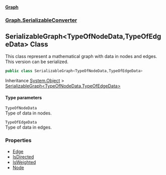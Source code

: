 #### [Graph](./index.md 'index')
### [Graph.SerializableConverter](./Graph-SerializableConverter.md 'Graph.SerializableConverter')
## SerializableGraph&lt;TypeOfNodeData,TypeOfEdgeData&gt; Class
This class represent a mathematical graph with data in nodes and edges. This version can be serialized.  
```csharp
public class SerializableGraph<TypeOfNodeData,TypeOfEdgeData>
```
Inheritance [System.Object](https://docs.microsoft.com/en-us/dotnet/api/System.Object 'System.Object') &gt; [SerializableGraph&lt;TypeOfNodeData,TypeOfEdgeData&gt;](./Graph-SerializableConverter-SerializableGraph-TypeOfNodeData_TypeOfEdgeData-.md 'Graph.SerializableConverter.SerializableGraph&lt;TypeOfNodeData,TypeOfEdgeData&gt;')  
#### Type parameters
<a name='Graph-SerializableConverter-SerializableGraph-TypeOfNodeData_TypeOfEdgeData--TypeOfNodeData'></a>
`TypeOfNodeData`  
Type of data in nodes.  
  
<a name='Graph-SerializableConverter-SerializableGraph-TypeOfNodeData_TypeOfEdgeData--TypeOfEdgeData'></a>
`TypeOfEdgeData`  
Type of data in edges.  
  
### Properties
- [Edge](./Graph-SerializableConverter-SerializableGraph-TypeOfNodeData_TypeOfEdgeData--Edge.md 'Graph.SerializableConverter.SerializableGraph&lt;TypeOfNodeData,TypeOfEdgeData&gt;.Edge')
- [IsDirected](./Graph-SerializableConverter-SerializableGraph-TypeOfNodeData_TypeOfEdgeData--IsDirected.md 'Graph.SerializableConverter.SerializableGraph&lt;TypeOfNodeData,TypeOfEdgeData&gt;.IsDirected')
- [IsWeighted](./Graph-SerializableConverter-SerializableGraph-TypeOfNodeData_TypeOfEdgeData--IsWeighted.md 'Graph.SerializableConverter.SerializableGraph&lt;TypeOfNodeData,TypeOfEdgeData&gt;.IsWeighted')
- [Node](./Graph-SerializableConverter-SerializableGraph-TypeOfNodeData_TypeOfEdgeData--Node.md 'Graph.SerializableConverter.SerializableGraph&lt;TypeOfNodeData,TypeOfEdgeData&gt;.Node')
